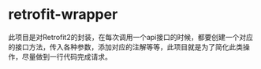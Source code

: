 # retrofit-wrapper
此项目是对Retrofit2的封装，在每次调用一个api接口的时候，都要创建一个对应的接口方法，传入各种参数，添加对应的注解等等，此项目就是为了简化此类操作，尽量做到一行代码完成请求。
